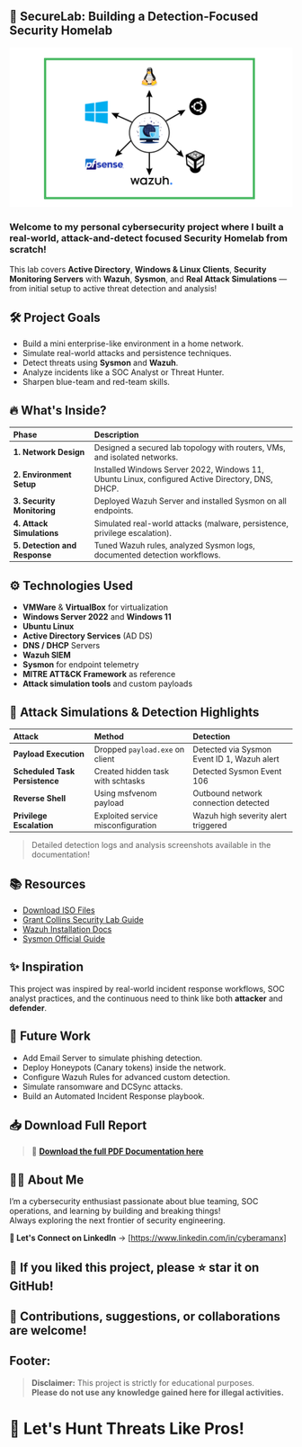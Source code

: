 ## 🚀 SecureLab: Building a Detection-Focused Security Homelab

![Homelab Banner](Screenshots/homelab.png)  


### Welcome to my personal cybersecurity project where I built a real-world, attack-and-detect focused Security Homelab from scratch!

This lab covers **Active Directory**, **Windows & Linux Clients**, **Security Monitoring Servers** with **Wazuh**, **Sysmon**, and **Real Attack Simulations** — from initial setup to active threat detection and analysis!



## 🛠️ Project Goals

- Build a mini enterprise-like environment in a home network.
- Simulate real-world attacks and persistence techniques.
- Detect threats using **Sysmon** and **Wazuh**.
- Analyze incidents like a SOC Analyst or Threat Hunter.
- Sharpen blue-team and red-team skills.



## 🔥 What's Inside?

| Phase | Description |
|:---|:---|
| **1. Network Design** | Designed a secured lab topology with routers, VMs, and isolated networks. |
| **2. Environment Setup** | Installed Windows Server 2022, Windows 11, Ubuntu Linux, configured Active Directory, DNS, DHCP. |
| **3. Security Monitoring** | Deployed Wazuh Server and installed Sysmon on all endpoints. |
| **4. Attack Simulations** | Simulated real-world attacks (malware, persistence, privilege escalation). |
| **5. Detection and Response** | Tuned Wazuh rules, analyzed Sysmon logs, documented detection workflows. |



## ⚙️ Technologies Used

- **VMWare** & **VirtualBox** for virtualization
- **Windows Server 2022** and **Windows 11**
- **Ubuntu Linux**
- **Active Directory Services** (AD DS)
- **DNS / DHCP** Servers
- **Wazuh SIEM**
- **Sysmon** for endpoint telemetry
- **MITRE ATT&CK Framework** as reference
- **Attack simulation tools** and custom payloads


## 🧠 Attack Simulations & Detection Highlights

| Attack | Method | Detection |
|:---|:---|:---|
| **Payload Execution** | Dropped `payload.exe` on client | Detected via Sysmon Event ID 1, Wazuh alert |
| **Scheduled Task Persistence** | Created hidden task with schtasks | Detected Sysmon Event 106 |
| **Reverse Shell** | Using msfvenom payload | Outbound network connection detected |
| **Privilege Escalation** | Exploited service misconfiguration | Wazuh high severity alert triggered |

> Detailed detection logs and analysis screenshots available in the documentation!



## 📚 Resources

- [Download ISO Files](https://ln5.sync.com/dl/831828380#cbtjtrs7-yhmjd4ad-yaxm6hka-x97b3ug7)
- [Grant Collins Security Lab Guide](https://projectsecurity.teachable.com/courses/2721940/lectures/59518536)
- [Wazuh Installation Docs](https://documentation.wazuh.com/current/installation-guide/index.html)
- [Sysmon Official Guide](https://learn.microsoft.com/en-us/sysinternals/downloads/sysmon)



## ✨ Inspiration

This project was inspired by real-world incident response workflows, SOC analyst practices, and the continuous need to think like both **attacker** and **defender**.



## 🚧 Future Work

- Add Email Server to simulate phishing detection.
- Deploy Honeypots (Canary tokens) inside the network.
- Configure Wazuh Rules for advanced custom detection.
- Simulate ransomware and DCSync attacks.
- Build an Automated Incident Response playbook.



## 📥 Download Full Report

> 📄 [**Download the full PDF Documentation here**](docs/full_report.pdf)




## 🧑‍💻 About Me

I’m a cybersecurity enthusiast passionate about blue teaming, SOC operations, and learning by building and breaking things!  
Always exploring the next frontier of security engineering.

**🔗 Let's Connect on LinkedIn** → [https://www.linkedin.com/in/cyberamanx]



## 🌟 If you liked this project, please ⭐ star it on GitHub!  
## 📢 Contributions, suggestions, or collaborations are welcome!



## Footer:

> **Disclaimer:** This project is strictly for educational purposes.  
> **Please do not use any knowledge gained here for illegal activities.**



# 🚀 Let's Hunt Threats Like Pros!


